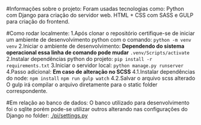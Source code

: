 #Informações sobre o projeto:
Foram usadas tecnologias como: Python com Django para criação do servidor web.
HTML + CSS com SASS e GULP para criação do frontend.

#Como rodar localmente:
1.Após clonar o repositório certifique-se de iniciar um ambiente de desenvolvimento python com o comando:
`python -m venv venv`
2.Iniciar o ambiente de desenvolvimento:
**Dependendo do sistema operacional essa linha de comando pode mudar**
`.venv/Scripts/activate`
2.Instalar dependências python do projeto:
`pip install -r requirements.txt`
3.Iniciar o servidor local:
`python manage.py runserver`
4.Passo adicional: **Em caso de alteração no SCSS**
4.1.Instalar dependências do node:
`npm install`
`npm run gulp watch`
4.2.Salvar o arquivo scss alterado
O gulp irá compilar o arquivo diretamente para o static folder correspondente.

#Em relação ao banco de dados:
O banco utilizado para desenvolvimento foi o sqlite porém pode-se utilizar outros alterando nas configurações do Django no folder: [,/pi/settings.py]([url](https://github.com/nevidomyyb/faculdade_3periodo/blob/main/projeto_integrador/pi/settings.py)https://github.com/nevidomyyb/faculdade_3periodo/blob/main/projeto_integrador/pi/settings.py)
